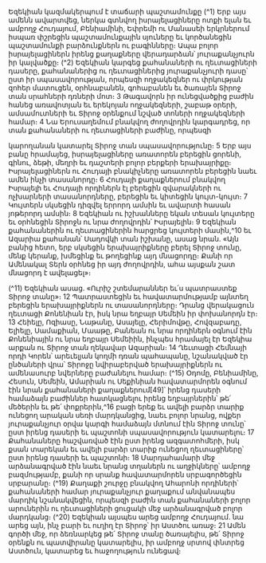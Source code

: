 
Եզեկիան կազմակերպում է տաճարի պաշտամունքը
(^1) Երբ այս ամենն ավարտվեց, ներկա գտնվող իսրայելացիները ոտքի ելան եւ ամբողջ Հուդայում, Բենիամինի,
Եփրեմի ու Մանասեի երկրներում իսպառ փշրեցին պաշտամունքային սյուները եւ կործանեցին պաշտամունքի
բարձունքներն ու բագինները։ Ապա բոլոր իսրայելացիներն իրենց քաղաքները վերադարձան՝ յուրաքանչյուրն իր
կալվածքը։
(^2) Եզեկիան կարգեց քահանաների ու ղեւտացիների դասերը, քահանաներից ու ղեւտացիներից յուրաքանչյուրի դասը՝
ըստ իր սպասավորության, որպեսզի ողջակեզներ ու փրկության զոհեր մատուցեն, օրհնաբանեն, գոհաբանեն եւ
ծառայեն Տիրոջ տան սրահների դռների մոտ։ 3 Թագավորն իր ունեցվածքից բաժին հանեց առավոտյան եւ երեկոյան
ողջակեզների, շաբաթ օրերի, ամսամուտների եւ Տիրոջ օրենքում նշված տոների ողջակեզների համար։ 4 Նա
Երուսաղեմում բնակվող ժողովրդին կարգադրեց, որ տան քահանաների ու ղեւտացիների բաժինը, որպեսզի


կարողանան կատարել Տիրոջ տան սպասավորությունը։ 5 Երբ այս բանը հրամայեց, իսրայելացիները առատորեն
բերեցին ցորենի, գինու, ձեթի, մեղրի եւ դաշտերի բոլոր բերքերի երախայրիքը։ Իսրայելացիներն ու Հուդայի բնակիչները
առատորեն բերեցին նաեւ ամեն ինչի տասանորդը։ 6 Հուդայի քաղաքներում բնակվող Իսրայելի եւ Հուդայի որդիներն էլ
բերեցին զվարակների ու ոչխարների տասանորդները, բերեցին եւ կիտեցին կույտ-կույտ։ 7 Կույտերն սկսեցին դիզվել
երրորդ ամսին եւ ավարտի հասան յոթերորդ ամսին։ 8 Եզեկիան ու իշխանները եկան տեսան կույտերը եւ օրհնեցին
Տիրոջն ու նրա ժողովրդին՝ Իսրայելին։ 9 Եզեկիան քահանաներին ու ղեւտացիներին հարցրեց կույտերի մասին,^10 եւ
Ազարիա քահանան՝ Սադովկի տան իշխանը, ասաց նրան. «Այն բանից հետո, երբ սկսեցին երախայրիքները բերել Տիրոջ
տունը, մենք կերանք, խմեցինք եւ թողեցինք այդ մնացորդը։ Քանի որ Ամենակալ Տերն օրհնեց իր այդ ժողովրդին, ահա
այսքան շատ մնացորդ է ավելացել»։

(^11) Եզեկիան ասաց. «Ուրիշ շտեմարաններ եւ՛ս պատրաստեք Տիրոջ տանը»։ 12 Պատրաստեցին եւ հավատարմությամբ
այնտեղ բերեցին երախայրիքներն ու տասանորդները։ Դրանց վերակացուն ղեւտացի Քոնենիան էր, իսկ նրա եղբայր
Սեմեին իր փոխանորդն էր։ 13 Հեիելը, Ոզիասը, Նաթանը, Ասայելը, Հերիմովթը, Հովզաբադը, Ելիելը, Սամաքիան,
Մաաթը, Բանեան ու նրա որդիներն օգնում էին Քոնենիային ու նրա եղբայր Սեմեիին, ինչպես հրամայել էր Եզեկիա
արքան ու Տիրոջ տան ղեկավար Ազարիան։ 14 Ղեւտացի Հեմնայի որդի Կորեն՝ արեւելյան կողմի դռան պահապանը,
նշանակված էր ընծաների վրա՝ Տիրոջը նվիրաբերված երախայրիքներն ու ամենասուրբ նվերները բաժանելու համար։
(^15) Օդոմը, Բենիամինը, Հեսուն, Սեմեին, Ամարիան ու Սեքինիան հավատարմորեն օգնում էին նրան քահանաների
քաղաքներում[49]՝ իրենց դասերի համաձայն բաժիններ հատկացնելու իրենց եղբայրներին՝ թե՛ մեծերին եւ թե՛
փոքրերին,^16 բացի երեք եւ ավելի բարձր տարիք ունեցող արական սեռի մարդկանցից, նաեւ բոլոր նրանց, ովքեր
յուրաքանչյուր օրվա կարգի համաձայն մտնում էին Տիրոջ տունը՝ ըստ իրենց դասերի եւ պաշտոնի սպասավորություն
կատարելու։ 17 Քահանաները հաշվառված էին ըստ իրենց ազգատոհմերի, իսկ քսան տարեկան եւ ավելի բարձր տարիք
ունեցող ղեւտացիները՝ ըստ իրենց դասերի եւ պաշտոնի։ 18 Մարդահամարի մեջ արձանագրված էին նաեւ նրանց
տղաներն ու աղջիկները՝ ամբողջ բազմությամբ, քանի որ սրանք հավատարմորեն սրբագործեցին սրբարանը։
(^19) Քաղաքի շուրջը բնակվող Ահարոնի որդիների՝ քահանաների համար յուրաքանչյուր քաղաքում անվանապես մարդիկ
նշանակվեցին, որպեսզի բաժին տան քահանաների բոլոր արուներին ու ղեւտացիների ցուցակի մեջ արձանագրված
բոլոր մարդկանց։
(^20) Եզեկիան այսպես արեց ամբողջ Հուդայում. նա արեց այն, ինչ բարի եւ ուղիղ էր Տիրոջ՝ իր Աստծու առաջ։ 21 Ամեն
գործի մեջ, որ ձեռնարկեց թե՛ Տիրոջ տանը ծառայելիս, թե՛ Տիրոջ օրենքն ու պատվիրանը կատարելիս, իր ամբողջ սրտով
փնտրեց Աստծուն, կատարեց եւ հաջողություն ունեցավ։
